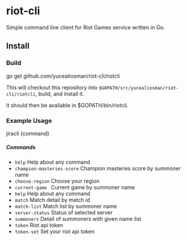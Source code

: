
# riot-cli

Simple command line client for Riot Games service written in Go.

## Install



### Build


go get github.com/yucealiosman/riot-cli/riotcli

This will checkout this repository into `$GOPATH/src/yucealiosman/riot-cli/riotcli`, build, and install it.

It should then be available in $GOPATH/bin/riotcli.


### Example Usage

jiracli {command}


##### Commands
* `help`                    Help about any command
* `champion-masteries-score` Champion masteries score by summoner name
* `choose-region`            Choose your region
* `current-game `            Current game by summoner name
* `help`                    Help about any command
* `match`                    Match detail by match id
* `match-list`               Match list by summoner name
* `server-status`            Status of selected server
* `summoners`                Detail of summoners with given name list
* `token`                    Riot api token
* `token-set`                Set your riot api token